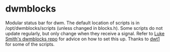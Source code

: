 # dwmblocks

Modular status bar for dwm. The default location of scripts is in /opt/dwmblocks/scripts (unless changed in blocks.h). Some scripts do not update regularly, but only change when they receive a signal. Refer to [Luke Smith's dwmblocks repo](https://github.com/LukeSmithxyz/dwmblocks) for advice on how to set this up. 
Thanks to [dwt1](https://gitlab.com/dwt1) for some of the scripts. 
